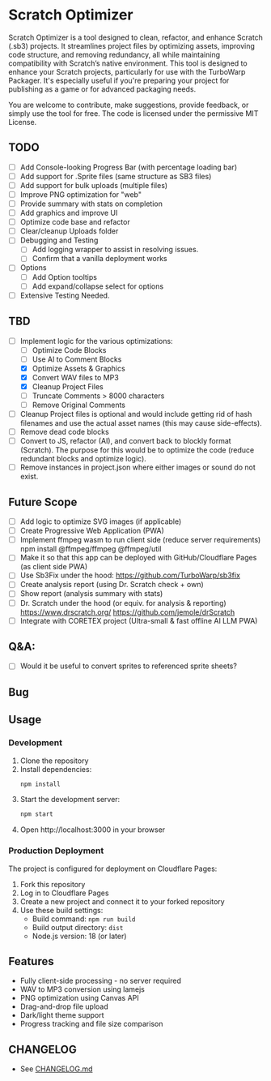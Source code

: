 # Scratch Optimizer
Scratch Optimizer is a tool designed to clean, refactor, and enhance Scratch (.sb3) projects. It streamlines 
project files by optimizing assets, improving code structure, and removing redundancy, all while maintaining 
compatibility with Scratch’s native environment. This tool is designed to enhance your Scratch projects, 
particularly for use with the TurboWarp Packager. It's especially useful if you're preparing your project 
for publishing as a game or for advanced packaging needs.

You are welcome to contribute, make suggestions, provide feedback, or simply use the tool for free. 
The code is licensed under the permissive MIT License.

## TODO
- [ ] Add Console-looking Progress Bar (with percentage loading bar)
- [ ] Add support for .Sprite files (same structure as SB3 files)
- [ ] Add support for bulk uploads (multiple files) 
- [ ] Improve PNG optimization for "web"
- [ ] Provide summary with stats on completion
- [ ] Add graphics and improve UI
- [ ] Optimize code base and refactor
- [ ] Clear/cleanup Uploads folder
- [ ] Debugging and Testing
  - [ ] Add logging wrapper to assist in resolving issues.
  - [ ] Confirm that a vanilla deployment works
- [ ] Options
  - [ ] Add Option tooltips
  - [ ] Add expand/collapse select for options
- [ ] Extensive Testing Needed.
  
## TBD
- [ ] Implement logic for the various optimizations: 
  - [ ] Optimize Code Blocks
  - [ ] Use AI to Comment Blocks
  - [x] Optimize Assets & Graphics
  - [x] Convert WAV files to MP3
  - [x] Cleanup Project Files
  - [ ] Truncate Comments > 8000 characters
  - [ ] Remove Original Comments 
- [ ] Cleanup Project files is optional and would include getting rid of hash filenames and 
      use the actual asset names (this may cause side-effects).
- [ ] Remove dead code blocks
- [ ] Convert to JS, refactor (AI), and convert back to blockly format (Scratch).
      The purpose for this would be to optimize the code (reduce redundant blocks and optimize logic).
- [ ] Remove instances in project.json where either images or sound do not exist.

## Future Scope
- [ ] Add logic to optimize SVG images (if applicable)
- [ ] Create Progressive Web Application (PWA)
- [ ] Implement ffmpeg wasm to run client side (reduce server requirements)
  npm install @ffmpeg/ffmpeg @ffmpeg/util
- [ ] Make it so that this app can be deployed with GitHub/Cloudflare Pages (as client side PWA)
- [ ] Use Sb3Fix under the hood:
  https://github.com/TurboWarp/sb3fix
- [ ] Create analysis report (using Dr. Scratch check + own)
- [ ] Show report (analysis summary with stats)
- [ ] Dr. Scratch under the hood (or equiv. for analysis & reporting)
  https://www.drscratch.org/
  https://github.com/jemole/drScratch
- [ ] Integrate with CORETEX project (Ultra-small & fast offline AI LLM PWA)

## Q&A:
- [ ] Would it be useful to convert sprites to referenced sprite sheets?

## Bug

## Usage

### Development
1. Clone the repository
2. Install dependencies:
   ```bash
   npm install
   ```
3. Start the development server:
   ```bash
   npm start
   ```
4. Open http://localhost:3000 in your browser

### Production Deployment
The project is configured for deployment on Cloudflare Pages:

1. Fork this repository
2. Log in to Cloudflare Pages
3. Create a new project and connect it to your forked repository
4. Use these build settings:
   - Build command: `npm run build`
   - Build output directory: `dist`
   - Node.js version: 18 (or later)

## Features
- Fully client-side processing - no server required
- WAV to MP3 conversion using lamejs
- PNG optimization using Canvas API
- Drag-and-drop file upload
- Dark/light theme support
- Progress tracking and file size comparison

## CHANGELOG
- See [CHANGELOG.md](CHANGELOG.md)
